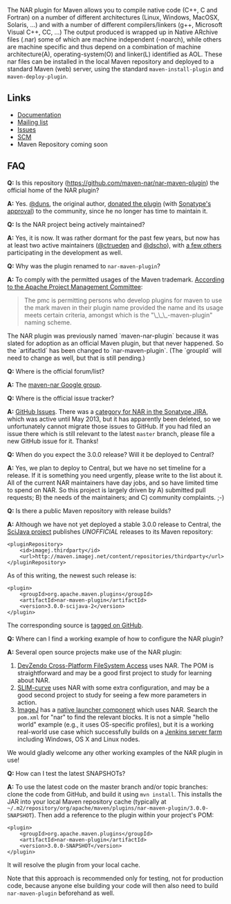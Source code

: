 The NAR plugin for Maven allows you to compile native code (C++, C and
Fortran) on a number of different architectures (Linux, Windows, MacOSX,
Solaris, ...) and with a number of different compilers/linkers (g++,
Microsoft Visual C++, CC, ...) The output produced is wrapped up in
Native ARchive files (.nar) some of which are machine independent
(-noarch), while others are machine specific and thus depend on a
combination of machine architecture(A), operating-system(O) and
linker(L) identified as AOL. These nar files can be installed in the
local Maven repository and deployed to a standard Maven (web) server,
using the standard `maven-install-plugin` and `maven-deploy-plugin`.

Links
-----
* [Documentation](https://maven-nar.github.com/nar-maven-plugin)
* [Mailing list](https://groups.google.com/group/maven-nar)
* [Issues](https://github.com/maven-nar/nar-maven-plugin/issues)
* [SCM](https://github.com/maven-nar)
* Maven Repository coming soon

FAQ
---
**Q:**
Is this repository (https://github.com/maven-nar/nar-maven-plugin) the official
home of the NAR plugin?

**A:**
Yes. [@duns](https://github.com/duns), the original author, [donated the
plugin](http://mail-archives.apache.org/mod_mbox/maven-users/201210.mbox/%3C67C29597-AFA3-4562-96B6-921481793AA5%40gmail.com%3E)
(with [Sonatype's
approval](http://mail-archives.apache.org/mod_mbox/maven-users/201210.mbox/%3C4DFF8AA4-A2DC-440B-9A59-0D94C18E73D4@tesla.io%3E))
to the community, since he no longer has time to maintain it.

**Q:**
Is the NAR project being actively maintained?

**A:**
Yes, it is now. It was rather dormant for the past few years, but now has at
least two active maintainers ([@ctrueden](https://github.com/ctrueden) and
[@dscho](https://github.com/dscho)), with [a few
others](https://github.com/maven-nar?tab=members) participating in the
development as well.

**Q:**
Why was the plugin renamed to `nar-maven-plugin`?

**A:**
To comply with the permitted usages of the Maven trademark. [According to the
Apache Project Management
Committee](http://markmail.org/search/?q=list%3Aorg.apache.maven.dev#query:list%3Aorg.apache.maven.dev+page:1+mid:cmqxvj6ddshmnzwr+state:results):
<blockquote>The pmc is permitting persons who develop plugins for maven to use
the mark maven in their plugin name provided the name and its usage meets
certain criteria, amongst which is the "\_\_\_-maven-plugin" naming
scheme.</blockquote>
The NAR plugin was previously named `maven-nar-plugin` because it was slated
for adoption as an official Maven plugin, but that never happened. So the
`artifactId` has been changed to `nar-maven-plugin`. (The `groupId` will need
to change as well, but that is still pending.)

**Q:**
Where is the official forum/list?

**A:**
The [maven-nar Google group](https://groups.google.com/group/maven-nar).

**Q:**
Where is the official issue tracker?

**A:**
[GitHub Issues](https://github.com/maven-nar/nar-maven-plugin/issues). There
was a [category for NAR in the Sonatype
JIRA](https://issues.sonatype.org/browse/NAR), which was active until May 2013,
but it has apparently been deleted, so we unfortunately cannot migrate those
issues to GitHub. If you had filed an issue there which is still relevant to
the latest `master` branch, please file a new GitHub issue for it. Thanks!

**Q:**
When do you expect the 3.0.0 release? Will it be deployed to Central?

**A:**
Yes, we plan to deploy to Central, but we have no set timeline for a release.
If it is something you need urgently, please write to the list about it. All of
the current NAR maintainers have day jobs, and so have limited time to spend on
NAR. So this project is largely driven by A) submitted pull requests; B) the
needs of the maintainers; and C) community complaints. ;-)

**Q:**
Is there a public Maven repository with release builds?

**A:**
Although we have not yet deployed a stable 3.0.0 release to Central, the
[SciJava project](https://scijava.org/) publishes *UNOFFICIAL* releases to its
Maven repository:

    <pluginRepository>
        <id>imagej.thirdparty</id>
        <url>http://maven.imagej.net/content/repositories/thirdparty</url>
    </pluginRepository>

As of this writing, the newest such release is:

    <plugin>
        <groupId>org.apache.maven.plugins</groupId>
        <artifactId>nar-maven-plugin</artifactId>
        <version>3.0.0-scijava-2</version>
    </plugin>

The corresponding source is [tagged on
GitHub](https://github.com/scijava/maven-nar-plugin/tree/nar-maven-plugin-3.0.0-scijava-2).

**Q:**
Where can I find a working example of how to configure the NAR plugin?

**A:**
Several open source projects make use of the NAR plugin:

1. [DevZendo Cross-Platform FileSystem
   Access](https://code.google.com/p/devzendo-org-xpfsa/source/browse) uses
   NAR. The POM is straightforward and may be a good first project to study for
   learning about NAR.
2. [SLIM-curve](https://github.com/uw-loci/slim-curve) uses NAR with some extra
   configuration, and may be a good second project to study for seeing a few
   more parameters in action.
3. [ImageJ](http://developer.imagej.net/) has a [native launcher
   component](https://github.com/imagej/imagej-launcher) which uses NAR. Search
   the `pom.xml` for "nar" to find the relevant blocks. It is not a simple
   "hello world" example (e.g., it uses OS-specific profiles), but it is a
   working real-world use case which successfully builds on a [Jenkins server
   farm](http://jenkins.imagej.net/job/ImageJ-launcher/) including Windows, OS
   X and Linux nodes.

We would gladly welcome any other working examples of the NAR plugin in use!

**Q:**
How can I test the latest SNAPSHOTs?

**A:**
To use the latest code on the master branch and/or topic branches: clone the
code from GitHub, and build it using `mvn install`. This installs the JAR into
your local Maven repository cache (typically at
`~/.m2/repository/org/apache/maven/plugins/nar-maven-plugin/3.0.0-SNAPSHOT`).
Then add a reference to the plugin within your project's POM:

    <plugin>
        <groupId>org.apache.maven.plugins</groupId>
        <artifactId>nar-maven-plugin</artifactId>
        <version>3.0.0-SNAPSHOT</version>
    </plugin>

It will resolve the plugin from your local cache.

Note that this approach is recommended only for testing, not for production
code, because anyone else building your code will then also need to build
`nar-maven-plugin` beforehand as well.
